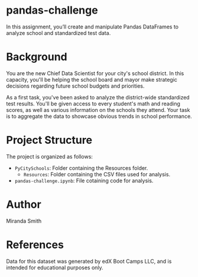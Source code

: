 # pandas-challenge
In this assignment, you’ll create and manipulate Pandas DataFrames to analyze school and standardized test data.

# Background
You are the new Chief Data Scientist for your city's school district. In this capacity, you'll be helping the school board and mayor make strategic decisions regarding future school budgets and priorities.

As a first task, you've been asked to analyze the district-wide standardized test results. You'll be given access to every student's math and reading scores, as well as various information on the schools they attend. Your task is to aggregate the data to showcase obvious trends in school performance.
# Project Structure
The project is organized as follows:

- `PyCitySchools`: Folder containing the Resources folder.
  - `Resources`: Folder containing the CSV files used for analysis.
- `pandas-challenge.ipynb`: File cotaining code for analysis.

# Author
Miranda Smith

# References
Data for this dataset was generated by edX Boot Camps LLC, and is intended for educational purposes only.
